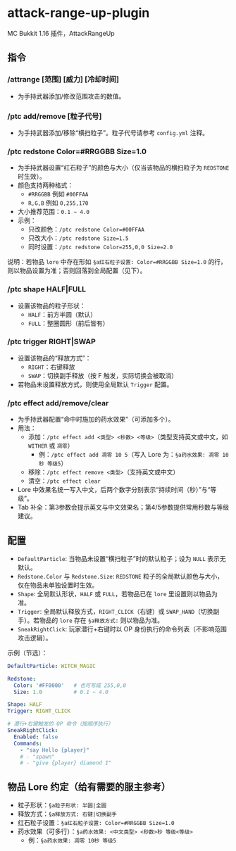 # attack-range-up-plugin
MC Bukkit 1.16 插件，AttackRangeUp

## 指令

### /attrange [范围] [威力] [冷却时间]
- 为手持武器添加/修改范围攻击的数值。

### /ptc add/remove [粒子代号]
- 为手持武器添加/移除“横扫粒子”。粒子代号请参考 `config.yml` 注释。

### /ptc redstone Color=#RRGGBB Size=1.0
- 为手持武器设置“红石粒子”的颜色与大小（仅当该物品的横扫粒子为 `REDSTONE` 时生效）。
- 颜色支持两种格式：
  - `#RRGGBB` 例如 `#00FFAA`
  - `R,G,B` 例如 `0,255,170`
- 大小推荐范围：`0.1 ~ 4.0`
- 示例：
  - 只改颜色：`/ptc redstone Color=#00FFAA`
  - 只改大小：`/ptc redstone Size=1.5`
  - 同时设置：`/ptc redstone Color=255,0,0 Size=2.0`

说明：若物品 `lore` 中存在形如 `§a红石粒子设置: Color=#RRGGBB Size=1.0` 的行，则以物品设置为准；否则回落到全局配置（见下）。

### /ptc shape HALF|FULL
- 设置该物品的粒子形状：
  - `HALF`：前方半圆（默认）
  - `FULL`：整圈圆形（前后皆有）

### /ptc trigger RIGHT|SWAP
- 设置该物品的“释放方式”：
  - `RIGHT`：右键释放
  - `SWAP`：切换副手释放（按 F 触发，实际切换会被取消）
- 若物品未设置释放方式，则使用全局默认 `Trigger` 配置。

### /ptc effect add/remove/clear
- 为手持武器配置“命中时施加的药水效果”（可添加多个）。
- 用法：
  - 添加：`/ptc effect add <类型> <秒数> <等级>`（类型支持英文或中文，如 `WITHER` 或 `凋零`）
    - 例：`/ptc effect add 凋零 10 5`（写入 Lore 为：`§a药水效果: 凋零 10秒 等级5`）
  - 移除：`/ptc effect remove <类型>`（支持英文或中文）
  - 清空：`/ptc effect clear`
- Lore 中效果名统一写入中文，后两个数字分别表示“持续时间（秒）”与“等级”。
- Tab 补全：第3参数会提示英文与中文效果名；第4/5参数提供常用秒数与等级建议。

## 配置

- `DefaultParticle`: 当物品未设置“横扫粒子”时的默认粒子；设为 `NULL` 表示无默认。
- `Redstone.Color` 与 `Redstone.Size`: `REDSTONE` 粒子的全局默认颜色与大小，仅在物品未单独设置时生效。
- `Shape`: 全局默认形状，`HALF` 或 `FULL`，若物品已在 `lore` 里设置则以物品为准。
- `Trigger`: 全局默认释放方式，`RIGHT_CLICK`（右键）或 `SWAP_HAND`（切换副手）。若物品的 `lore` 存在 `§a释放方式:` 则以物品为准。
- `SneakRightClick`: 玩家潜行+右键时以 OP 身份执行的命令列表（不影响范围攻击逻辑）。

示例（节选）：

```yaml
DefaultParticle: WITCH_MAGIC

Redstone:
  Color: '#FF0000'   # 也可写成 255,0,0
  Size: 1.0          # 0.1 ~ 4.0

Shape: HALF
Trigger: RIGHT_CLICK

# 潜行+右键触发的 OP 命令（按顺序执行）
SneakRightClick:
  Enabled: false
  Commands:
    - "say Hello {player}"
    # - "spawn"
    # - "give {player} diamond 1"
```

## 物品 Lore 约定（给有需要的服主参考）

- 粒子形状：`§a粒子形状: 半圆|全圆`
- 释放方式：`§a释放方式: 右键|切换副手`
- 红石粒子设置：`§a红石粒子设置: Color=#RRGGBB Size=1.0`
- 药水效果（可多行）：`§a药水效果: <中文类型> <秒数>秒 等级<等级>`
  - 例：`§a药水效果: 凋零 10秒 等级5`